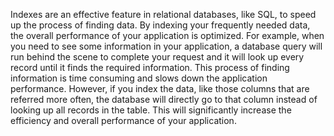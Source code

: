 Indexes are an effective feature in relational databases, like SQL, to speed up the process of finding data. By indexing your frequently needed data, the overall performance of your application is optimized. For example, when you need to see some information in your application, a database query will run behind the scene to complete your request and it will look up every record until it finds the required information. This process of finding information is time consuming and slows down the application performance. However, if you index the data, like those columns that are referred more often, the database will directly go to that column instead of looking up all records in the table. This will significantly increase the efficiency and overall performance of your application.